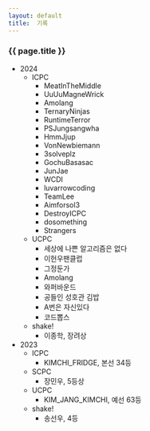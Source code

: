 ```yaml
---
layout: default
title:  기록
---
```


### {{ page.title }}

- 2024
  - ICPC
    - MeatInTheMiddle
    - UuUuMagneWrick
    - Amolang
    - TernaryNinjas
    - RuntimeTerror
    - PSJungsangwha
    - HmmJjup
    - VonNewbiemann
    - 3solveplz
    - GochuBasasac
    - JunJae
    - WCDI
    - luvarrowcoding
    - TeamLee
    - Aimforsol3
    - DestroyICPC
    - dosomething
    - Strangers
  - UCPC
    - 세상에 나쁜 알고리즘은 없다
    - 이헌우팬클럽
    - 그정둔가
    - Amolang
    - 와퍼바운드
    - 공들인 성호관 김밥
    - A번은 자신있다
    - 코드뽑스
  - shake!
    - 이종학, 장려상
- 2023
  - ICPC
    - KIMCHI_FRIDGE, 본선 34등
  - SCPC
    - 장민우, 5등상
  - UCPC
    - KIM_JANG_KIMCHI, 예선 63등
  - shake!
    - 송선우, 4등
